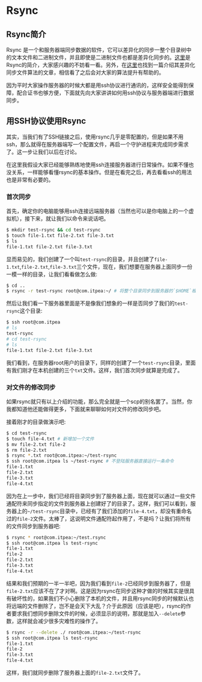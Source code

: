 # Rsync

## Rsync简介
Rsync 是一个和服务器端同步数据的软件，它可以差异化的同步一整个目录树中的文本文件和二进制文件，并且即使是二进制文件也都是差异化同步的。[这里]()是Rsync的简介，大家感兴趣的不妨看一看。另外，在[这里]()也找到一篇介绍其差异化同步文件算法的文章，相信看了之后会对大家的算法提升有帮助的。

因为平时大家操作服务器的时候大都是用ssh协议进行通讯的，这样安全能得到保障，配合证书也够方便，下面就先向大家讲讲如何用ssh协议与服务器端进行数据同步。

## 用SSH协议使用Rsync
其实，当我们有了SSH链接之后，使用rsync几乎是零配置的，但是如果不用ssh，那么就得在服务器端写一个配置文件，再启一个守护进程来完成同步需求了。这一步让我们以后在讨论。

在这里我假设大家已经能够熟练地使用ssh连接服务器进行日常操作。如果不懂也没关系，一样能够看懂rsync的基本操作。但是在看完之后，再去看看ssh的用法也是非常有必要的。

### 首次同步
首先，确定你的电脑能够用ssh连接远端服务器（当然也可以是你电脑上的一个虚拟机），接下来，就让我们以命令来说话吧。

```bash
$ mkdir test-rsync && cd test-rsync
$ touch file-1.txt file-2.txt file-3.txt
$ ls
file-1.txt file-2.txt file-3.txt
```

显而易见的，我们创建了一个叫`test-rsync`的目录，并且创建了`file-1.txt`,`file-2.txt`,`file-3.txt`三个文件，现在，我们想要在服务器上面同步一份一模一样的目录，让我们看看做怎么做:

```bash
$ cd ..
$ rsync -r test-rsync root@com.itpea:~/ # 将整个目录同步到服务器的`$HOME`根目录下
```

然后让我们看一下服务器里面是不是像我们想象的一样是否同步了我们的`test-rsync`这个目录:

```bash
$ ssh root@com.itpea
# ls
test-rsync 
# cd test-rsync
# ls
file-1.txt file-2.txt file-3.txt
```

我们看到，在服务器root用户的目录下，同样的创建了一个`test-rsync`目录，里面有我们刚才在本机创建的三个`txt`文件。这样，我们首次同步就算是完成了。

### 对文件的修改同步
如果rsync就只有以上介绍的功能，那么完全就是一个scp的别名罢了。当然，你我都知道他还能做得更多，下面就来聊聊如何对文件的修改同步吧。

接着刚才的目录做演示吧:

```bash
$ cd test-rsync
$ touch file-4.txt # 新增加一个文件
$ mv file-2.txt file-2
$ rm file-2.txt
$ rsync *.txt root@com.itpea:~/test-rsync
$ ssh root@com.itpea ls ~/test-rsync # 不登陆服务器直接运行一条命令
file-1.txt
file-2.txt
file-3.txt
file-4.txt
```
因为在上一步中，我们已经将目录同步到了服务器上面，现在就可以通过一些文件通配符来同步指定的文件到服务器上创建好了的目录了。这样，我们可以看到，服务器上的`~/test-rsync`目录中，已经有了我们添加的`file-4.txt`，却没有重命名过的`file-2`文件。太棒了，这说明文件通配符起作用了，不是吗？让我们将所有的文件同步到服务器吧:

```bash
$ rsync * root@com.itpea:~/test.rsync
$ ssh root@com.itpea ls test-rsync
file-1.txt
file-2
file-2.txt
file-3.txt
file-4.txt
```

结果和我们预期的一半一半吧，因为我们看到`file-2`已经同步到服务器了，但是`file-2.txt`应该不在了才对啊。这是因为rsync在同步这种才做的时候其实是很具有破坏性的，如果我们不小心删除了本机的文件，并且用rsync同步的时候默认也将远端的文件删除了，岂不是会天下大乱？介于此原因（应该是吧），rsync的作者要求我们想同步删除文件的时候，必须显示的说明，那就是加入`--delete`参数，这样就会减少很多灾难性的操作了。

```bash
$ rsync -r --delete ./ root@com.itpea:~/test-rsync
$ ssh root@com.itpea ls test-rsync
file-1.txt
file-2
file-3.txt
file-4.txt
```

这样，我们就同步删除了服务器上面的`file-2.txt`文件了。
